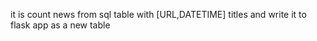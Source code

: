 it is count news from sql table with [URL,DATETIME] titles and write it to flask app as a new table
